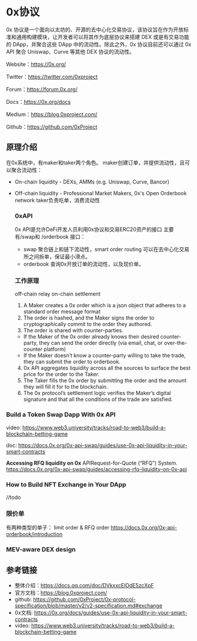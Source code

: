 # 0x协议
0x 协议是一个面向以太坊的、开源的去中心化交易协议，该协议旨在作为开放标准和通用构建模块，让开发者可以将其作为底层协议来搭建 DEX 或是有交易功能的 DApp，并聚合这些 DApp 中的流动性。除此之外，0x 协议目前还可以通过 0x API 聚合 Uniswap、Curve 等其他 DEX 协议的流动性。

Website：https://0x.org/

Twitter：https://twitter.com/0xproject

Forum：https://forum.0x.org/

Docs：https://0x.org/docs

Medium：https://blog.0xproject.com/

Github：https://github.com/0xProject

##  原理介绍
 在0x系统中，有maker和taker两个角色。
 maker创建订单，并提供流动性，且可以聚合流动性：
- On-chain liquidity - DEXs, AMMs (e.g. Uniswap, Curve, Bancor)
- Off-chain liquidity - Professional Market Makers, 0x's Open Orderbook network
  taker负责吃单，消费流动性

  ### 0xAPI
  0x API是允许DeFi开发人员利用0x协议和交易ERC20资产的接口
  主要有/swap和 /orderbook 接口：
  - swap  聚合链上和链下流动性，smart order routing 可以在去中心化交易所之间拆单，保证最小滑点。
  - orderbook 查询0x开放订单的流动性，以及现价单。

  ### 工作原理
  off-chain relay  on-chain settlement 
  1. A Maker creates a 0x order which is a json object that adheres to a standard order message format
  2. The order is hashed, and the Maker signs the order to cryptographically commit to the order they authored.
  3. The order is shared with counter-parties.
    - If the Maker of the 0x order already knows their desired counter-party, they can send the order directly (via email, chat, or over-the-counter platform)
    - If the Maker doesn’t know a counter-party willing to take the trade, they can submit the order to orderbook. 
  4. 0x API aggregates liquidity across all the sources to surface the best price for the order to the Taker.
  5. The Taker fills the 0x order by submitting the order and the amount they will fill it for to the blockchain.
  6. The 0x protocol’s settlement logic verifies the Maker’s digital signature and that all the conditions of the trade are satisfied.
### Build a Token Swap Dapp With 0x API
video: https://www.web3.university/tracks/road-to-web3/build-a-blockchain-betting-game

doc: https://docs.0x.org/0x-api-swap/guides/use-0x-api-liquidity-in-your-smart-contracts

**Accessing RFQ liquidity on 0x** 
APIRequest-for-Quote (“RFQ”) System.
https://docs.0x.org/0x-api-swap/guides/accessing-rfq-liquidity-on-0x-api


### How to Build NFT Exchange in Your DApp
//todo

### 限价单
有两种类型的单子： limit order & RFQ order
https://docs.0x.org/0x-api-orderbook/introduction

### MEV-aware DEX design
## 参考链接
- 整体介绍：https://docs.qq.com/doc/DVkxxcElOdE5zcXpF
- 官方文档：<https://blog.0xproject.com/>
- github: <https://github.com/0xProject/0x-protocol-specification/blob/master/v2/v2-specification.md#exchange>
- 0x文档: <https://0x.org/docs/guides/use-0x-api-liquidity-in-your-smart-contracts>
- video: https://www.web3.university/tracks/road-to-web3/build-a-blockchain-betting-game

